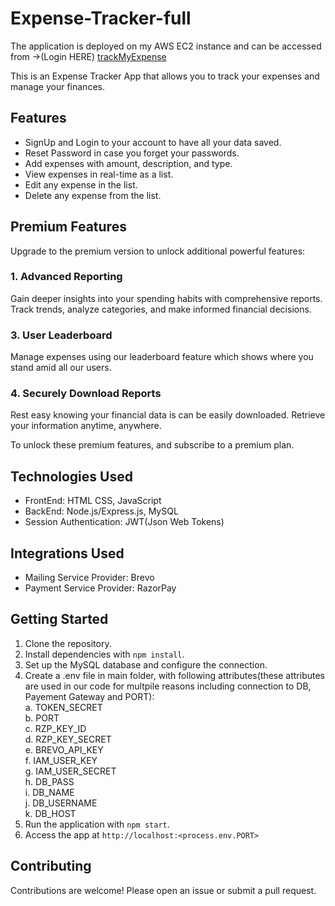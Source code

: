 # Expense-Tracker-full

The application is deployed on my AWS EC2 instance and can be accessed from ->(Login HERE) [trackMyExpense](https://trackmyexpense.site/)

This is an Expense Tracker App that allows you to track your expenses and manage your finances.

## Features
- SignUp and Login to your account to have all your data saved.
- Reset Password in case you forget your passwords.
- Add expenses with amount, description, and type.
- View expenses in real-time as a list.
- Edit any expense in the list.
- Delete any expense from the list.

## Premium Features

Upgrade to the premium version to unlock additional powerful features:

### 1. Advanced Reporting
Gain deeper insights into your spending habits with comprehensive reports. Track trends, analyze categories, and make informed financial decisions.

### 3. User Leaderboard
Manage expenses using our leaderboard feature which shows where you stand amid all our users.

### 4. Securely Download Reports
Rest easy knowing your financial data is can be easily downloaded. Retrieve your information anytime, anywhere.

To unlock these premium features, and subscribe to a premium plan.

## Technologies Used

- FrontEnd: HTML CSS, JavaScript
- BackEnd: Node.js/Express.js, MySQL
- Session Authentication: JWT(Json Web Tokens)

## Integrations Used
- Mailing Service Provider: Brevo
- Payment Service Provider: RazorPay

## Getting Started

1. Clone the repository.
2. Install dependencies with `npm install`.
3. Set up the MySQL database and configure the connection.
4. Create a .env file in main folder, with following attributes(these attributes are used in our code for multpile reasons including connection to DB, Payement Gateway and PORT):
   <br>a. TOKEN_SECRET
   <br>b. PORT
   <br>c. RZP_KEY_ID
   <br>d. RZP_KEY_SECRET
   <br>e. BREVO_API_KEY
   <br>f. IAM_USER_KEY
   <br>g. IAM_USER_SECRET
   <br>h. DB_PASS
   <br>i. DB_NAME
   <br>j. DB_USERNAME
   <br>k. DB_HOST
6. Run the application with `npm start`.
7. Access the app at `http://localhost:<process.env.PORT>`

## Contributing

Contributions are welcome! Please open an issue or submit a pull request.
